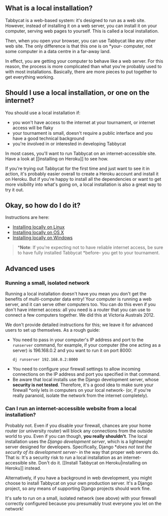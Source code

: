## What is a local installation?

Tabbycat is a web-based system: it's designed to run as a web site. However, instead of installing it on a web server, you can install it on your computer, serving web pages to yourself. This is called a local installation.

Then, when you open your browser, you can use Tabbycat like any other web site. The only difference is that this one is on *your- computer, not some computer in a data centre in a far-away land.

In effect, you are getting your computer to behave like a web server. For this reason, the process is more complicated than what you're probably used to with most installations. Basically, there are more pieces to put together to get everything working.

## Should I use a local installation, or one on the internet?

You should use a local installation if:
- you won't have access to the internet at your tournament, or internet access will be flaky
- your tournament is small, doesn't require a public interface and you have a good technical background
- you're involved in or interested in developing Tabbycat

In most cases, you'll want to run Tabbycat on an internet-accessible site. Have a look at [[installing on Heroku]] to see how.

If you're trying out Tabbycat for the first time and just want to see it in action, it's probably easier overall to create a Heroku account and install it on Heroku. But if you're happy to install all the dependencies or want to get more visibility into what's going on, a local installation is also a great way to try it out.

## Okay, so how do I do it?

Instructions are here:

- [Installing locally on Linux](linux.md)
- [Installing locally on OS X](osx.md)
- [Installing locally on Windows](windows.md)

> *__Note__: If you're expecting not to have reliable internet access, be sure to have fully installed Tabbycat *before- you get to your tournament.

## Advanced uses

### Running a small, isolated network

Running a local installation doesn't have you mean you don't get the benefits of multi-computer data entry! Your computer is running a web server, and it can serve other computers too. You can do this even if you don't have internet access: all you need is a router that you can use to connect a few computers together. We did this at Victoria Australs 2012.

We don't provide detailed instructions for this; we leave it for advanced users to set up themselves. As a rough guide:

- You need to pass in your computer's IP address and port to the `runserver` command, for example, if your computer (the one acting as a server) is 196.168.0.2 and you want to run it on port 8000:
  ```
  dj runserver 192.168.0.2:8000
  ```
- You need to configure your firewall settings to allow incoming connections on the IP address and port you specified in that command.
- Be aware that local installs use the Django development server, whose **security is not tested**. Therefore, it's a good idea to make sure your firewall *only lets in computers on your local network- (or, if you're really paranoid, isolate the network from the internet completely).

### Can I run an internet-accessible website from a local installation?

Probably not. Even if you disable your firewall, chances are your home router (or university router) will block any connections from the outside world to you. Even if you can though, **you really shouldn't**. The local installation uses the *Django development server*, which is a lightweight server designed for developers. Specifically, Django **does not test the security of its development server*- in the way that proper web servers do. That is: It's a security risk to run a local installation as an internet-accessible site. Don't do it. [[Install Tabbycat on Heroku|installing on Heroku]] instead.

Alternatively, if you have a background in web development, you might choose to install Tabbycat on your own production server. It's a Django project, so any means of supporting Django projects should work fine.

It's safe to run on a small, isolated network (see above) with your firewall correctly configured because you presumably trust everyone you let on the network!